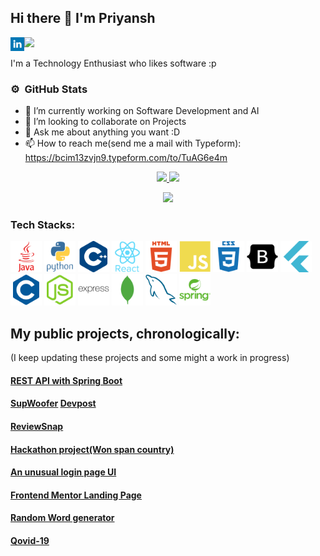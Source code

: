 ## Hi there 👋 I'm Priyansh

<a href="https://www.linkedin.com/in/pb-a277b61ba/">
  <img align="left" alt="Priyansh's LinkedIn" width="22px" src="https://raw.githubusercontent.com/edent/SuperTinyIcons/master/images/svg/linkedin.svg" />
</a>


![](https://komarev.com/ghpvc/?username=PyromancerBoom&style=flat-square&color=blue&label=Profile+Views)




<p> I'm a Technology Enthusiast who likes software :p</p>

<!--
**PyromancerBoom/PyromancerBoom** is a ✨ _special_ ✨ repository because its `README.md` (this file) appears on your GitHub profile.

Here are some ideas to get you started:

- 🔭 I’m currently working on ...
- 🌱 I’m currently learning ...
- 👯 I’m looking to collaborate on ...
- 🤔 I’m looking for help with ...
- 💬 Ask me about ...
- 📫 How to reach me: ...
- 😄 Pronouns: ...
- ⚡ Fun fact: ...
-->


### ⚙️ &nbsp;GitHub Stats

- 🔭 I’m currently working on Software Development and AI
- 👯 I’m looking to collaborate on Projects
- 💬 Ask me about anything you want :D 
- 📫 How to reach me(send me a mail with Typeform): https://bcim13zvjn9.typeform.com/to/TuAG6e4m 


<p align="center">
<a href="https://github.com/PyromancerBoom">
  <img height="180em" src="https://github-readme-stats-eight-theta.vercel.app/api?username=PyromancerBoom&show_icons=true&theme=radical&include_all_commits=true&count_private=true"/>
  <img height="180em" src="https://github-readme-stats-eight-theta.vercel.app/api/top-langs/?username=PyromancerBoom&layout=compact&langs_count=8&theme=radical"/>
</a>
  <p align="center">
  <a href="https://github.com/PyromancerBoom/github-readme-streak-stats">
    <img src="https://github-readme-streak-stats.herokuapp.com/?user=PyromancerBoom&theme=radical#version3"/>
  </a>
</p>
</p>



### Tech Stacks: 

<a ><img src="https://raw.githubusercontent.com/devicons/devicon/master/icons/java/java-plain-wordmark.svg" alt="techStack" width="50" height="50"/></a>
<a ><img src="https://raw.githubusercontent.com/devicons/devicon/master/icons/python/python-original-wordmark.svg" alt="techStack" width="50" height="50"/></a>
<a ><img src="https://raw.githubusercontent.com/devicons/devicon/master/icons/cplusplus/cplusplus-plain.svg" alt="techStack" width="50" height="50"/></a>
<a ><img src="https://raw.githubusercontent.com/devicons/devicon/master/icons/react/react-original-wordmark.svg" alt="techStack" width="50" height="50"/></a>
<a ><img src="https://raw.githubusercontent.com/devicons/devicon/master/icons/html5/html5-plain-wordmark.svg" alt="techStack" width="50" height="50"/></a>
<a ><img src="https://raw.githubusercontent.com/devicons/devicon/master/icons/javascript/javascript-plain.svg" alt="techStack" width="50" height="50"/></a>
<a ><img src="https://raw.githubusercontent.com/devicons/devicon/master/icons/css3/css3-plain-wordmark.svg" alt="techStack" width="50" height="50"/></a>
<a ><img src="https://raw.githubusercontent.com/devicons/devicon/master/icons/bootstrap/bootstrap-plain.svg" alt="techStack" width="50" height="50"/></a>
<a ><img src="https://raw.githubusercontent.com/devicons/devicon/master/icons/flutter/flutter-plain.svg" alt="techStack" width="50" height="50"/></a>
<a ><img src="https://raw.githubusercontent.com/devicons/devicon/master/icons/c/c-plain.svg" alt="techStack" width="50" height="50"/></a>
<a ><img src="https://raw.githubusercontent.com/devicons/devicon/master/icons/nodejs/nodejs-plain.svg" alt="techStack" width="50" height="50"/></a>
<a ><img src="https://raw.githubusercontent.com/devicons/devicon/master/icons/express/express-original-wordmark.svg" alt="techStack" width="50" height="50"/></a>
<a ><img src="https://raw.githubusercontent.com/devicons/devicon/1119b9f84c0290e0f0b38982099a2bd027a48bf1/icons/mongodb/mongodb-plain.svg" alt="techStack" width="50" height="50"/></a>
<a ><img src="https://raw.githubusercontent.com/devicons/devicon/1119b9f84c0290e0f0b38982099a2bd027a48bf1/icons/mysql/mysql-plain.svg" alt="techStack" width="50" height="50"/></a>
<a ><img src="https://raw.githubusercontent.com/devicons/devicon/1119b9f84c0290e0f0b38982099a2bd027a48bf1/icons/spring/spring-original-wordmark.svg" alt="techStack" width="50" height="50"/></a>
<br/>

## My public projects, chronologically:

(I keep updating these projects and some might a work in progress)

#### <a href="https://github.com/PyromancerBoom/SpringRESTApi">REST API with Spring Boot</a>
#### <a href="https://supwooferai.vercel.app/">SupWoofer</a> <a href="https://devpost.com/software/supwoofer">Devpost</a>
#### <a href="https://github.com/PyromancerBoom/ReviewSnapAI">ReviewSnap</a>
#### <a href="https://github.com/PyromancerBoom/Makeathon2022">Hackathon project(Won span country)</a>
#### <a href="https://github.com/PyromancerBoom/LoginUIDesign">An unusual login page UI</a>
#### <a href="https://github.com/PyromancerBoom/easyBankLandingPage">Frontend Mentor Landing Page</a>
#### <a href="https://github.com/PyromancerBoom/wordgenerator">Random Word generator</a>
#### <a href="https://github.com/PyromancerBoom/idgenenc">Qovid-19</a>
